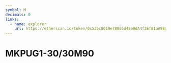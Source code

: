 ```yaml
---
symbol: M
decimals: 0
links:
  - name: explorer
    url: https://etherscan.io/token/0x535c8019e78805d48e9dA4f2Ef81aA9Bd77F753D
---
```


# MKPUG1-30/30M90
